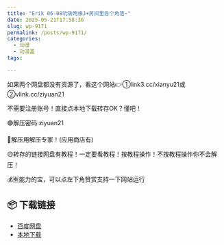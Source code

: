 ```yaml
---
title: "Erik 06-08吮吸两根J+房间里各个角落~"
date: 2025-05-21T17:58:36
slug: wp-9171
permalink: /posts/wp-9171/
categories:
  - 动漫
  - 动漫盖
tags:

---
```


如果两个网盘都没有资源了，看这个网站👉①link3.cc/xianyu21或②vlink.cc/ziyuan21

不需要注册账号！直接点本地下载转存OK？懂吧！

🟢解压密码:ziyuan21

🔵解压用解压专家！(应用商店有)

🟡转存的链接网盘有教程！一定要看教程！按教程操作！不按教程操作你不会解压！

💰🈶能力的宝，可以点左下角赞赏支持一下网站运行

## 📦 下载链接
- [百度网盘](https://blziyuan21.com/pay-download/9171?key=cc0af78bc0&down_id=0)
- [本地下载](https://blziyuan21.com/pay-download/9171?key=cc0af78bc0&down_id=1)

